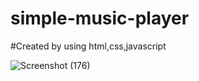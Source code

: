 # simple-music-player

#Created by using html,css,javascript 

![Screenshot (176)](https://github.com/MaheshGuduru3/simple-music-player/assets/136345745/af2d5adc-58ea-470d-98c3-543131bf9f32)
